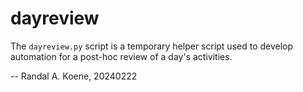 # dayreview

The `dayreview.py` script is a temporary helper script used to develop
automation for a post-hoc review of a day's activities.

--
Randal A. Koene, 20240222
